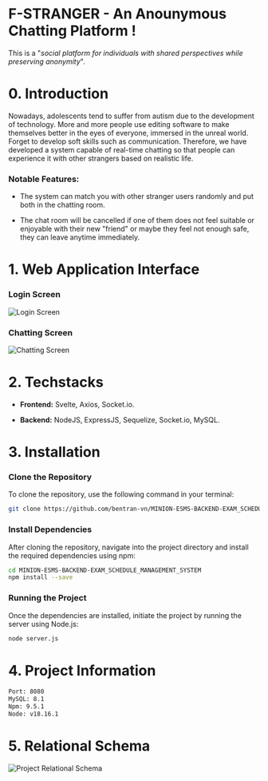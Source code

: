 <h1> F-STRANGER - An Anounymous Chatting Platform !</h1>
This is a "<i>social platform for individuals with shared perspectives while preserving anonymity</i>".<br>

# 0. Introduction
Nowadays, adolescents tend to suffer from autism due to the development of technology. More and more people use editing software to make themselves better in the eyes of everyone, immersed in the unreal world. Forget to develop soft skills such as communication. Therefore, we have developed a system capable of real-time chatting so that people can experience it with other strangers based on realistic life.

### Notable Features:

- The system can match you with other stranger users randomly and put both in the chatting room.

- The chat room will be cancelled if one of them does not feel suitable or enjoyable with their new "friend" or maybe they feel not enough safe, they can leave anytime immediately.
  
# 1. Web Application Interface
### Login Screen
![Login Screen](https://drive.google.com/uc?id=1I8OlH2KaebVDsobtsGohh0QS5rf-iiVt)

### Chatting Screen
![Chatting Screen](https://drive.google.com/uc?id=1u_GvQZfXsKL1X3q0p5jMMIOqlFEp0ayR)

# 2. Techstacks

- **Frontend:** Svelte, Axios, Socket.io.
  
- **Backend:** NodeJS, ExpressJS, Sequelize, Socket.io, MySQL.

# 3. Installation
### Clone the Repository

To clone the repository, use the following command in your terminal:

```bash
git clone https://github.com/bentran-vn/MINION-ESMS-BACKEND-EXAM_SCHEDULE_MANAGEMENT_SYSTEM.git
```
### Install Dependencies

After cloning the repository, navigate into the project directory and install the required dependencies using npm:

```bash
cd MINION-ESMS-BACKEND-EXAM_SCHEDULE_MANAGEMENT_SYSTEM
npm install --save
```
### Running the Project

Once the dependencies are installed, initiate the project by running the server using Node.js:

```bash
node server.js
```
# 4. Project Information

```sh
Port: 8080
MySQL: 8.1
Npm: 9.5.1
Node: v18.16.1
```

# 5. Relational Schema
![Project Relational Schema](https://drive.google.com/uc?id=1neYrND8E90t6hB1EgC9ICQV2IgRseHyf)

